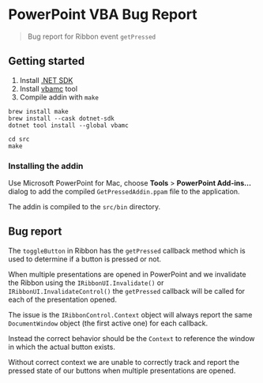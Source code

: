 # PowerPoint VBA Bug Report

> Bug report for Ribbon event `getPressed`

## Getting started

1. Install [.NET SDK](https://dotnet.microsoft.com/en-us/download)
2. Install [vbamc](https://www.nuget.org/packages/vbamc) tool
3. Compile addin with `make`

```shell
brew install make
brew install --cask dotnet-sdk
dotnet tool install --global vbamc

cd src
make
```

### Installing the addin

Use Microsoft PowerPoint for Mac, choose **Tools** > **PowerPoint Add-ins...** dialog
to add the compiled `GetPressedAddin.ppam` file to the application.

The addin is compiled to the `src/bin` directory.


## Bug report

The `toggleButton` in Ribbon has the `getPressed` callback method which is used to determine
if a button is pressed or not.

When multiple presentations are opened in PowerPoint and we invalidate the Ribbon using the
`IRibbonUI.Invalidate()` or `IRibbonUI.InvalidateControl()` the `getPressed` callback
will be called for each of the presentation opened.

The issue is the `IRibbonControl.Context` object will always report the same `DocumentWindow`
object (the first active one) for each callback.

Instead the correct behavior should be the `Context` to reference the window in which the
actual button exists.

Without correct context we are unable to correctly track and report the pressed state
of our buttons when multiple presentations are opened.
